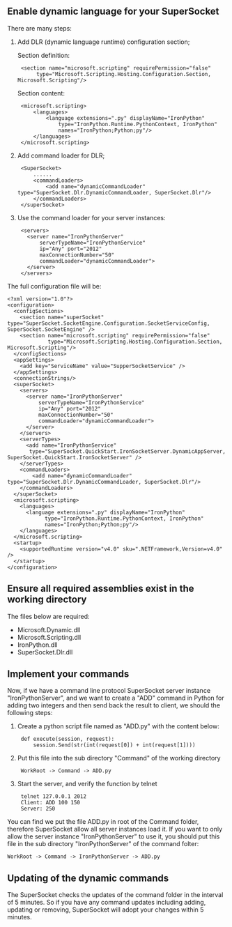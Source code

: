 ## Enable dynamic language for your SuperSocket
There are many steps:

1. Add DLR (dynamic language runtime) configuration section;

    Section definition:

        <section name="microsoft.scripting" requirePermission="false"
             type="Microsoft.Scripting.Hosting.Configuration.Section, Microsoft.Scripting"/>

    Section content:
        
        <microsoft.scripting>
            <languages>
                <language extensions=".py" displayName="IronPython"
                    type="IronPython.Runtime.PythonContext, IronPython"
                    names="IronPython;Python;py"/>
            </languages>
        </microsoft.scripting>

2. Add command loader for DLR;

        <SuperSocket>
            ......
            <commandLoaders>
                <add name="dynamicCommandLoader" type="SuperSocket.Dlr.DynamicCommandLoader, SuperSocket.Dlr"/>
            </commandLoaders>
        </superSocket>

3. Use the command loader for your server instances:

        <servers>
          <server name="IronPythonServer"
              serverTypeName="IronPythonService"
              ip="Any" port="2012"
              maxConnectionNumber="50"
              commandLoader="dynamicCommandLoader">
          </server>
        </servers>

The full configuration file will be:

    <?xml version="1.0"?>
    <configuration>
      <configSections>
        <section name="superSocket" type="SuperSocket.SocketEngine.Configuration.SocketServiceConfig, SuperSocket.SocketEngine" />
        <section name="microsoft.scripting" requirePermission="false"
                 type="Microsoft.Scripting.Hosting.Configuration.Section, Microsoft.Scripting"/>
      </configSections>
      <appSettings>
        <add key="ServiceName" value="SupperSocketService" />
      </appSettings>
      <connectionStrings/>
      <superSocket>
        <servers>
          <server name="IronPythonServer"
              serverTypeName="IronPythonService"
              ip="Any" port="2012"
              maxConnectionNumber="50"
              commandLoader="dynamicCommandLoader">
          </server>
        </servers>
        <serverTypes>
          <add name="IronPythonService"
           type="SuperSocket.QuickStart.IronSocketServer.DynamicAppServer, SuperSocket.QuickStart.IronSocketServer" />
        </serverTypes>
        <commandLoaders>
            <add name="dynamicCommandLoader" type="SuperSocket.Dlr.DynamicCommandLoader, SuperSocket.Dlr"/>
        </commandLoaders>
      </superSocket>
      <microsoft.scripting>
        <languages>
          <language extensions=".py" displayName="IronPython"
                type="IronPython.Runtime.PythonContext, IronPython"
                names="IronPython;Python;py"/>
        </languages>
      </microsoft.scripting>
      <startup>
        <supportedRuntime version="v4.0" sku=".NETFramework,Version=v4.0" />
      </startup>
    </configuration>


## Ensure all required assemblies exist in the working directory
The files below are required:
* Microsoft.Dynamic.dll
* Microsoft.Scripting.dll
* IronPython.dll
* SuperSocket.Dlr.dll

## Implement your commands
Now, if we have a command line protocol SuperSocket server instance "IronPythonServer", and we want to create a "ADD" command in Python for adding two integers and then send back the result to client, we should the following steps:

1. Create a python script file named as "ADD.py" with the content below:

        def execute(session, request):
	        session.Send(str(int(request[0]) + int(request[1])))

2. Put this file into the sub directory "Command" of the working directory

        WorkRoot -> Command -> ADD.py

3. Start the server, and verify the function by telnet

        telnet 127.0.0.1 2012
        Client: ADD 100 150
        Server: 250


You can find we put the file ADD.py in root of the Command folder, therefore SuperSocket allow all server instances load it. If you want to only allow the server instance "IronPythonServer" to use it, you should put this file in the sub directory "IronPythonServer" of the command folter:

    WorkRoot -> Command -> IronPythonServer -> ADD.py

## Updating of the dynamic commands

The SuperSocket checks the updates of the command folder in the interval of 5 minutes. So if you have any command updates including adding, updating or removing, SuperSocket will adopt your changes within 5 minutes.